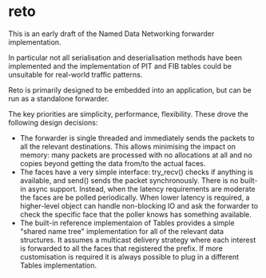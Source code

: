 # reto

This is an early draft of the Named Data Networking forwarder implementation.

In particular not all serialisation and deserialisation methods have been implemented and the implementation of PIT and FIB tables could be unsuitable for real-world traffic patterns.



Reto is primarily designed to be embedded into an application, but can be run as a standalone forwarder.

The key priorities are simplicity, performance, flexibility. These drove the following design decisions:
- The forwarder is single threaded and immediately sends the packets to all the relevant destinations. This allows minimising the impact on memory: many packets are processed with no allocations at all and no copies beyond getting the data from/to the actual faces.
- The faces have a very simple interface: try_recv() checks if anything is available, and send() sends the packet synchronously. There is no built-in async support. Instead, when the latency requirements are moderate the faces are be polled periodically. When lower latency is required, a higher-level object can handle non-blocking IO and ask the forwarder to check the specific face that the poller knows has something available.
- The built-in reference implementaion of Tables provides a simple "shared name tree" implementation for all of the relevant data structures. It assumes a multicast delivery strategy where each interest is forwarded to all the faces that registered the prefix. If more customisation is required it is always possible to plug in a different Tables implementation.
